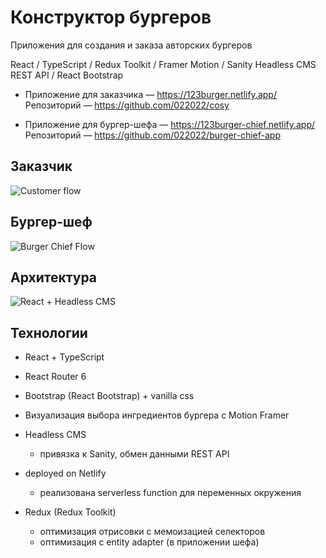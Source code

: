 # Конструктор бургеров #
Приложения для создания и заказа авторских бургеров

React / TypeScript / Redux Toolkit / Framer Motion / Sanity Headless CMS REST API / React Bootstrap


* Приложение для заказчика — 
https://123burger.netlify.app/
Репозиторий  —  https://github.com/022022/cosy

* Приложение для бургер-шефа — 
https://123burger-chief.netlify.app/
Репозиторий  —  https://github.com/022022/burger-chief-app

## Заказчик ##

![Customer flow](https://github.com/022022/cosy/assets/99475472/e9a0c5d1-8d0d-483a-ad7a-1ed9adb04768)

## Бургер-шеф ##

![Burger Chief Flow](https://github.com/022022/cosy/assets/99475472/bca2d48a-d40c-4ba5-b1a3-aa7c261f84ab)

## Архитектура ##

![React + Headless CMS](https://github.com/022022/cosy/assets/99475472/f8bb11a3-cfa8-4f93-95af-dcf8df747953)

## Технологии ##

* React + TypeScript
* React Router 6
* Bootstrap (React Bootstrap) + vanilla css
* Визуализация выбора ингредиентов бургера c Motion Framer
* Headless CMS 
  + привязка к Sanity, обмен данными REST API
* deployed on Netlify
  + реализована serverless function для переменных окружения

* Redux (Redux Toolkit)
  + оптимизация отрисовки с мемоизацией селекторов
  + оптимизация c entity adapter (в приложении шефа)









